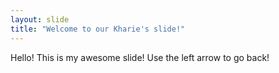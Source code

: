 ```yaml
---
layout: slide
title: "Welcome to our Kharie's slide!"
---
```

Hello! This is my awesome slide!
Use the left arrow to go back!
